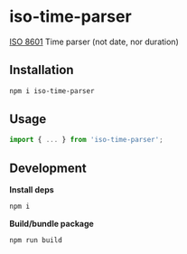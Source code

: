 # iso-time-parser

[ISO 8601](https://www.wikiwand.com/fr/ISO_8601) Time parser (not date, nor duration)

## Installation

```bash
npm i iso-time-parser
```

## Usage

```typescript
import { ... } from 'iso-time-parser';
```

## Development

**Install deps**

```bash
npm i
```

**Build/bundle package**

```bash
npm run build
```
